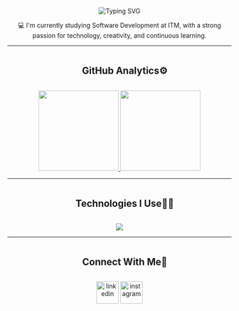 <p align="center">
  <img src="https://readme-typing-svg.demolab.com?font=Fira+Code&size=40&duration=2000&pause=1000&color=f172bc&center=true&vCenter=true&width=800&lines=Hi%2C+I'm+Mariana+%F0%9F%91%8B" alt="Typing SVG" />
</p>

<p align="center">
  💻 I'm currently studying Software Development at ITM, with a strong passion for technology, creativity, and continuous learning.
</p>

---

<div id="user-content-toc">
  <ul align="center">
    <summary><h2 style="display: inline-block">GitHub Analytics⚙️</h2></summary>
  </ul>
</div>

<p align="center">
<a href="https://github.com/bymarium">
  <img height="180em" src="https://github-readme-stats-eight-theta.vercel.app/api?username=bymarium&show_icons=true&theme=omni&include_all_commits=true&count_private=true"/>
  <img height="180em" src="https://github-readme-stats-eight-theta.vercel.app/api/top-langs/?username=bymarium&layout=compact&langs_count=8&theme=omni"/>
</a>
</p>

---

<div id="user-content-toc">
  <ul align="center">
    <summary><h2 style="display: inline-block">Technologies I Use👩‍💻</h2></summary>
  </ul>
</div>

<p align="center">
  <a href="https://skillicons.dev">
    <img src="https://skillicons.dev/icons?i=java,spring,angular,html,css,sass,js,ts,mysql,mongodb,dotnet,vscode,visualstudio,postman,git,github&perline=8" />
  </a>
</p>

---

<div id="user-content-toc">
  <ul align="center">
    <summary><h2 style="display: inline-block">Connect With Me🤝</h2></summary>
  </ul>
</div>

<p align="center">
<a href="https://www.linkedin.com/in/mariana-usuga-mejia-687a1829b" target="blank"><img align="center" src="https://user-images.githubusercontent.com/88904952/234979284-68c11d7f-1acc-4f0c-ac78-044e1037d7b0.png" alt="linkedin" height="50" width="50" /></a>
<a href="https://www.instagram.com/bymarium/" target="blank"><img align="center" src="https://user-images.githubusercontent.com/88904952/234981169-2dd1e58f-4b7e-468c-8213-034ba62156c3.png" alt="instagram" height="50" width="50" /></a>
</p>


